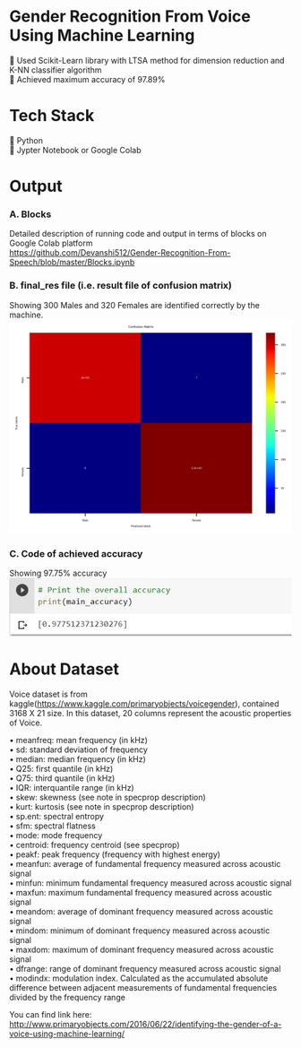 # Gender Recognition From Voice Using Machine Learning

 Used Scikit-Learn library with LTSA method for dimension reduction and K-NN classifier algorithm <br >
 Achieved maximum accuracy of 97.89%

# Tech Stack
 Python<br>
 Jypter Notebook or Google Colab

# Output

### A. Blocks

Detailed description of running code and output in terms of blocks on Google Colab platform <br >
https://github.com/Devanshi512/Gender-Recognition-From-Speech/blob/master/Blocks.ipynb

### B. final_res file (i.e. result file of confusion matrix) 

Showing 300 Males and 320 Females are identified correctly by the machine.<br >
![Alt text](Image/Final_Res.jpg?raw=true "Final_Res file")


### C. Code of achieved accuracy
Showing 97.75% accuracy <br >
![Alt text](Image/Accuracy_Result.JPG?raw=true "Accuracy Result")

# About Dataset

Voice dataset is from kaggle(https://www.kaggle.com/primaryobjects/voicegender), contained 3168 X 21 size. In this dataset, 20 columns represent the acoustic properties of Voice.

•	meanfreq: mean frequency (in kHz)  
•	sd: standard deviation of frequency  
•	median: median frequency (in kHz)  
•	Q25: first quantile (in kHz)  
•	Q75: third quantile (in kHz)  
•	IQR: interquantile range (in kHz)  
•	skew: skewness (see note in specprop description)  
•	kurt: kurtosis (see note in specprop description)  
•	sp.ent: spectral entropy  
•	sfm: spectral flatness  
•	mode: mode frequency  
•	centroid: frequency centroid (see specprop)  
•	peakf: peak frequency (frequency with highest energy)  
•	meanfun: average of fundamental frequency measured across acoustic signal  
•	minfun: minimum fundamental frequency measured across acoustic signal  
•	maxfun: maximum fundamental frequency measured across acoustic signal  
•	meandom: average of dominant frequency measured across acoustic signal   
•	mindom: minimum of dominant frequency measured across acoustic signal  
•	maxdom: maximum of dominant frequency measured across acoustic signal  
•	dfrange: range of dominant frequency measured across acoustic signal  
•	modindx: modulation index. Calculated as the accumulated absolute difference between adjacent measurements of fundamental frequencies divided by the frequency range  

You can find link here: http://www.primaryobjects.com/2016/06/22/identifying-the-gender-of-a-voice-using-machine-learning/
